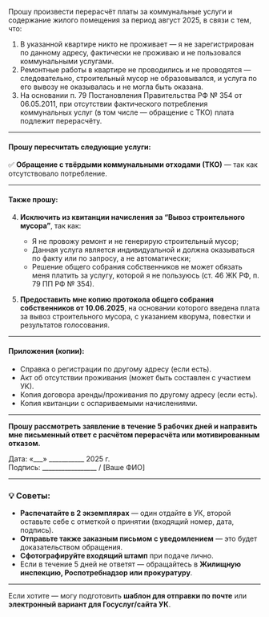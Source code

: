 

Прошу произвести перерасчёт платы за коммунальные услуги и содержание жилого помещения за период август 2025, в связи с тем, что:

1. В указанной квартире никто не проживает — я не зарегистрирован по данному адресу, фактически не проживаю и не пользовался коммунальными услугами.
2. Ремонтные работы в квартире не проводились и не проводятся — следовательно, строительный мусор не образовывался, и услуга по его вывозу не оказывалась и не могла быть оказана.
3. На основании п. 79 Постановления Правительства РФ № 354 от 06.05.2011, при отсутствии фактического потребления коммунальных услуг (в том числе — обращение с ТКО) плата подлежит перерасчёту.

---

#### **Прошу пересчитать следующие услуги:**

✅ **Обращение с твёрдыми коммунальными отходами (ТКО)** — так как отсутствовало потребление. 

---

#### **Также прошу:**

4. **Исключить из квитанции начисления за “Вывоз строительного мусора”**, так как:
   - Я не провожу ремонт и не генерирую строительный мусор;
   - Данная услуга является индивидуальной и должна оказываться по факту или по запросу, а не автоматически;
   - Решение общего собрания собственников не может обязать меня платить за услугу, которой я не пользуюсь (ст. 46 ЖК РФ, п. 79 ПП РФ № 354).

5. **Предоставить мне копию протокола общего собрания собственников от 10.06.2025**, на основании которого введена плата за вывоз строительного мусора, с указанием кворума, повестки и результатов голосования.

---

#### **Приложения (копии):**

- Справка о регистрации по другому адресу (если есть).  
- Акт об отсутствии проживания (может быть составлен с участием УК).  
- Копия договора аренды/проживания по другому адресу (если есть).  
- Копия квитанции с оспариваемыми начислениями.  

---

**Прошу рассмотреть заявление в течение 5 рабочих дней и направить мне письменный ответ с расчётом перерасчёта или мотивированным отказом.**

Дата: «___» ___________ 2025 г.  
Подпись: _________________ / [Ваше ФИО]

---

### 💡 Советы:

- **Распечатайте в 2 экземплярах** — один отдайте в УК, второй оставьте себе с отметкой о принятии (входящий номер, дата, подпись).
- **Отправьте также заказным письмом с уведомлением** — это будет доказательством обращения.
- **Сфотографируйте входящий штамп** при подаче лично.
- Если в течение 5 дней не ответят — обращайтесь в **Жилищную инспекцию, Роспотребнадзор или прокуратуру**.

---

Если хотите — могу подготовить **шаблон для отправки по почте** или **электронный вариант для Госуслуг/сайта УК**.